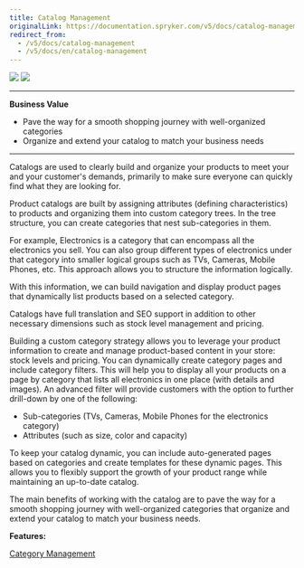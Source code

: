 ```yaml
---
title: Catalog Management
originalLink: https://documentation.spryker.com/v5/docs/catalog-management
redirect_from:
  - /v5/docs/catalog-management
  - /v5/docs/en/catalog-management
---
```


<div class='feature-text'>
    <div class='feature-images'>
    <img class="light-mode" src="https://spryker.s3.eu-central-1.amazonaws.com/docs/Document+360/Capabilities+icons/light/catalogue+management.svg"/>
    <img class="dark-mode" src="https://spryker.s3.eu-central-1.amazonaws.com/docs/Document+360/Capabilities+icons/dark/catalogue+management.svg"/>
    </div>
    <div class="feature-text-wrap">

***
**Business Value**
* Pave the way for a smooth shopping journey with well-organized categories
* Organize and extend your catalog to match your business needs
***
        
Catalogs are used to clearly build and organize your products to meet your and your customer's demands, primarily to make sure everyone can quickly find what they are looking for.

Product catalogs are built by assigning attributes (defining characteristics) to products and organizing them into custom category trees. In the tree structure, you can create categories that nest sub-categories in them.

For example, Electronics is a category that can encompass all the electronics you sell. You can also group different types of electronics under that category into smaller logical groups such as TVs, Cameras, Mobile Phones, etc. This approach allows you to structure the information logically.

With this information, we can build navigation and display product pages that dynamically list products based on a selected category.

Catalogs have full translation and SEO support in addition to other necessary dimensions such as stock level management and pricing.

Building a custom category strategy allows you to leverage your product information to create and manage product-based content in your store: stock levels and pricing. You can dynamically create category pages and include category filters. This will help you to display all your products on a page by category that lists all electronics in one place (with details and images). An advanced filter will provide customers with the option to further drill-down by one of the following:

* Sub-categories (TVs, Cameras, Mobile Phones for the electronics category)
* Attributes (such as size, color and capacity)

To keep your catalog dynamic, you can include auto-generated pages based on categories and create templates for these dynamic pages. This allows you to flexibly support the growth of your product range while maintaining an up-to-date catalog.

The main benefits of working with the catalog are to pave the way for a smooth shopping journey with well-organized categories that organize and extend your catalog to match your business needs.
</div>
</div> 

**Features:**

<div>
    <a class="feature-link" href="https://documentation.spryker.com/docs/en/category-management">Category Management</a>
</div>
